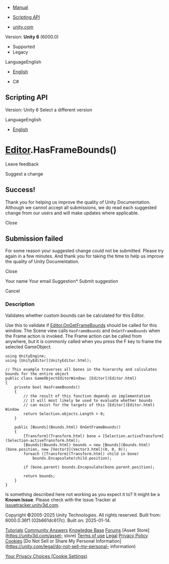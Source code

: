 [ ]()

  * [Manual](../Manual/index.html)
  * [Scripting API](../ScriptReference/index.html)

  * [unity.com](https://unity.com/)

Version: **Unity 6** (6000.0)

  * Supported
  * Legacy

LanguageEnglish

  * [English]()

  * C#

[ ](https://docs.unity3d.com)

## Scripting API

Version: Unity 6 Select a different version

LanguageEnglish

  * [English]()

#  [Editor](Editor.html).HasFrameBounds()

Leave feedback

Suggest a change

## Success!

Thank you for helping us improve the quality of Unity Documentation. Although
we cannot accept all submissions, we do read each suggested change from our
users and will make updates where applicable.

Close

## Submission failed

For some reason your suggested change could not be submitted. Please <a>try
again</a> in a few minutes. And thank you for taking the time to help us
improve the quality of Unity Documentation.

Close

Your name Your email Suggestion* Submit suggestion

Cancel

[ ]()

### Description

Validates whether custom bounds can be calculated for this Editor.

Use this to validate if
[Editor.OnGetFrameBounds](Editor.OnGetFrameBounds.html) should be called for
this window. The Scene view calls `HasFrameBounds` and `OnGetFrameBounds` when
the Frame action is invoked. The Frame action can be called from anywhere, but
it is commonly called when you press the F key to frame the selected
GameObject.

    
    
    using UnityEngine;
    using [UnityEditor](UnityEditor.html);  
      
    // This example traverses all bones in the hierarchy and calculates bounds for the entire object
    public class GameObjectEditorWindow: [Editor](Editor.html)
    {
        private bool HasFrameBounds()
        {
            // the result of this function depends on implementation
            // it will most likely be used to evaluate whether bounds
            // can exist for the targets of this [Editor](Editor.html) Window
            return Selection.objects.Length > 0;
        }  
      
        public [Bounds](Bounds.html) OnGetFrameBounds()
        {
            [Transform](Transform.html) bone = [Selection.activeTransform](Selection-activeTransform.html);
            [Bounds](Bounds.html) bounds = new [Bounds](Bounds.html)(bone.position, new [Vector3](Vector3.html)(0, 0, 0));
            foreach ([Transform](Transform.html) child in bone)
                bounds.Encapsulate(child.position);  
      
            if (bone.parent) bounds.Encapsulate(bone.parent.position);  
      
            return bounds;
        }
    }

Is something described here not working as you expect it to? It might be a
**Known Issue**. Please check with the Issue Tracker at
[issuetracker.unity3d.com](https://issuetracker.unity3d.com).

Copyright ©2005-2025 Unity Technologies. All rights reserved. Built from:
6000.0.36f1 (02b661dc617c). Built on: 2025-01-14.

[Tutorials](https://unity3d.com/learn) [Community
Answers](https://answers.unity3d.com) [Knowledge
Base](https://support.unity3d.com/hc/en-us)
[Forums](https://forum.unity3d.com) [Asset Store](https://unity3d.com/asset-
store) [Terms of use](https://docs.unity3d.com/Manual/TermsOfUse.html)
[Legal](https://unity.com/legal) [Privacy
Policy](https://unity.com/legal/privacy-policy)
[Cookies](https://unity.com/legal/cookie-policy) [Do Not Sell or Share My
Personal Information](https://unity.com/legal/do-not-sell-my-personal-
information)

[Your Privacy Choices (Cookie Settings)](javascript:void\(0\);)

